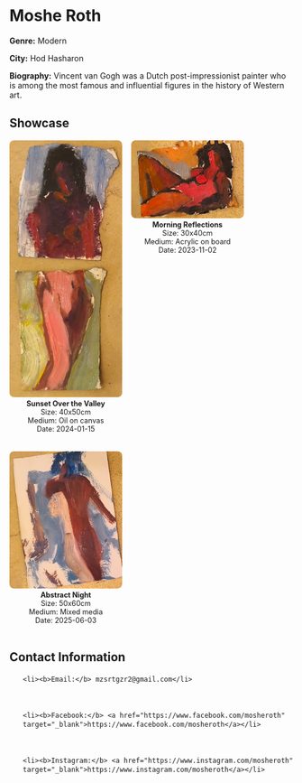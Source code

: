 <h1>Moshe Roth

</h1>

**Genre:** Modern

**City:** Hod Hasharon

**Biography:**
Vincent van Gogh was a Dutch post-impressionist painter who is among the most famous and influential figures in the history of Western art.


## Showcase
<div style="display: flex; flex-wrap: wrap; gap: 16px;">

  <div style="text-align:center; margin-bottom:16px;">
    <a href="/assets/artists/mosheroth/1.png" target="_blank">
      <img src="/assets/artists/mosheroth/1.png" alt="Moshe Roth" style="width:200px; height:auto; object-fit:cover; border-radius:8px; display:block; margin:0 auto;" />
    </a>
    <div style="font-size:0.9em; margin-top:4px;">
      <b>Sunset Over the Valley</b><br>
      Size: 40x50cm<br>
      Medium: Oil on canvas<br>
      Date: 2024-01-15
    </div>
  </div>

  <div style="text-align:center; margin-bottom:16px;">
    <a href="/assets/artists/mosheroth/2.png" target="_blank">
      <img src="/assets/artists/mosheroth/2.png" alt="Moshe Roth" style="width:200px; height:auto; object-fit:cover; border-radius:8px; display:block; margin:0 auto;" />
    </a>
    <div style="font-size:0.9em; margin-top:4px;">
      <b>Morning Reflections</b><br>
      Size: 30x40cm<br>
      Medium: Acrylic on board<br>
      Date: 2023-11-02
    </div>
  </div>

  <div style="text-align:center; margin-bottom:16px;">
    <a href="/assets/artists/mosheroth/Screenshot%202025-06-03%20at%2022.39.08.png" target="_blank">
      <img src="/assets/artists/mosheroth/Screenshot%202025-06-03%20at%2022.39.08.png" alt="Moshe Roth" style="width:200px; height:auto; object-fit:cover; border-radius:8px; display:block; margin:0 auto;" />
    </a>
    <div style="font-size:0.9em; margin-top:4px;">
      <b>Abstract Night</b><br>
      Size: 50x60cm<br>
      Medium: Mixed media<br>
      Date: 2025-06-03
    </div>
  </div>

</div>



## Contact Information
<ul>

  
    <li><b>Email:</b> mzsrtgzr2@gmail.com</li>
  

  
    <li><b>Facebook:</b> <a href="https://www.facebook.com/mosheroth" target="_blank">https://www.facebook.com/mosheroth</a></li>
  

  
    <li><b>Instagram:</b> <a href="https://www.instagram.com/mosheroth" target="_blank">https://www.instagram.com/mosheroth</a></li>
  

</ul>
